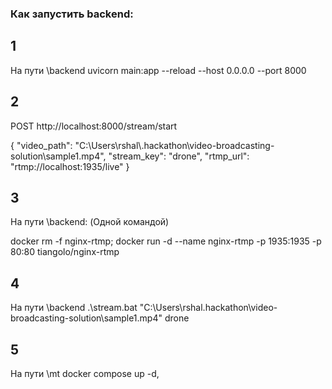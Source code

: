 ### Как запустить backend:

## 1
На пути \backend
uvicorn main:app --reload --host 0.0.0.0 --port 8000

## 2

POST http://localhost:8000/stream/start

{
  "video_path": "C:\\Users\\rshal\\.hackathon\\video-broadcasting-solution\\sample1.mp4",
  "stream_key": "drone",
  "rtmp_url": "rtmp://localhost:1935/live"
}

## 3

На пути \backend: (Одной командой)

docker rm -f nginx-rtmp; docker run -d --name nginx-rtmp -p 1935:1935 -p 80:80 tiangolo/nginx-rtmp

## 4

На пути \backend
.\stream.bat "C:\Users\rshal.hackathon\video-broadcasting-solution\sample1.mp4" drone


## 5

На пути \mt
docker compose up -d,
